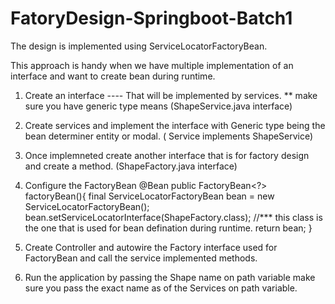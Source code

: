 # FatoryDesign-Springboot-Batch1

The design is implemented using ServiceLocatorFactoryBean.

This approach is handy when we have multiple implementation of an interface and want to create bean during runtime.

1. Create an interface ---- That will be implemented by services.
** make sure you have generic type means <T> (ShapeService.java interface)

2. Create services and implement the interface with Generic type being the bean determiner entity or modal. ( Service implements ShapeService<Shapes>)

3. Once implemneted create another interface that is for factory design  and create a method. (ShapeFactory.java interface)

4. Configure the FactoryBean 
@Bean
    public FactoryBean<?> factoryBean(){
        final ServiceLocatorFactoryBean bean = new ServiceLocatorFactoryBean();
        bean.setServiceLocatorInterface(ShapeFactory.class); //*** this class is the one that is used for bean defination during runtime. 
        return bean;
    }
  
 5. Create Controller and autowire the Factory interface used for FactoryBean and call the service implemented methods.
 
 6. Run the application by passing the Shape name on path variable make sure you pass  the exact name as of the Services on path variable.
